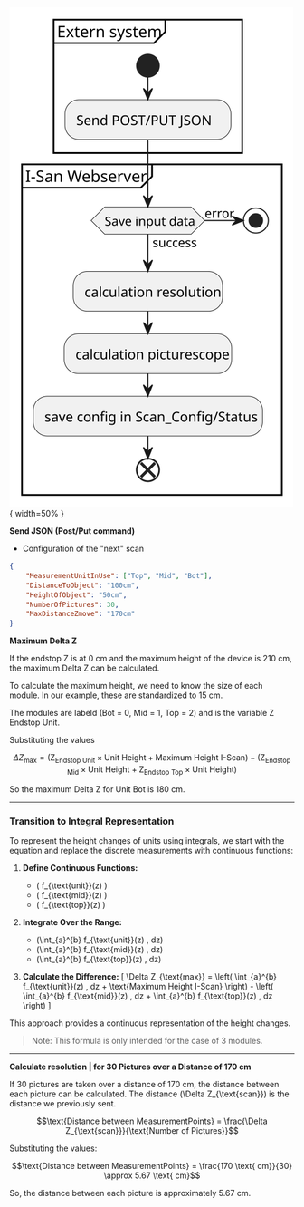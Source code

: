 ![Scan Configuration Diagram](https://raw.githubusercontent.com/Nr44suessauer/I-Scan/394e9c62a99091687f8dc8185e1e62f2290e5e6f/docs/diagram/FlowDiagrams_API_Webserver/Scan%20config.svg){ width=50% }


**Send JSON (Post/Put command)**
- Configuration of the "next" scan

```json
{
    "MeasurementUnitInUse": ["Top", "Mid", "Bot"],
    "DistanceToObject": "100cm",
    "HeightOfObject": "50cm",
    "NumberOfPictures": 30,
    "MaxDistanceZmove": "170cm"
}
```

**Maximum Delta Z**

If the endstop Z is at 0 cm and the maximum height of the device is 210 cm, the maximum Delta Z can be calculated.

To calculate the maximum height, we need to know the size of each module. In our example, these are standardized to 15 cm.

The modules are labeld (Bot = 0, Mid = 1, Top = 2) and is the variable Z Endstop Unit.

Substituting the values

```math
\Delta Z_{\text{max}} = (\text{Z}_{\text{Endstop Unit}} \times \text{Unit Height} + \text{Maximum Height I-Scan}) - (\text{Z}_{\text{Endstop Mid}} \times \text{Unit Height} + \text{Z}_{\text{Endstop Top}} \times \text{Unit Height})
```

So the maximum Delta Z for Unit Bot is 180 cm.

---

### Transition to Integral Representation

To represent the height changes of units using integrals, we start with the equation and replace the discrete measurements with continuous functions:

1. **Define Continuous Functions:**
   - \( f_{\text{unit}}(z) \)
   - \( f_{\text{mid}}(z) \)
   - \( f_{\text{top}}(z) \)

2. **Integrate Over the Range:**
   - \(\int_{a}^{b} f_{\text{unit}}(z) \, dz\)
   - \(\int_{a}^{b} f_{\text{mid}}(z) \, dz\)
   - \(\int_{a}^{b} f_{\text{top}}(z) \, dz\)

3. **Calculate the Difference:**
   \[
   \Delta Z_{\text{max}} = \left( \int_{a}^{b} f_{\text{unit}}(z) \, dz + \text{Maximum Height I-Scan} \right) - \left( \int_{a}^{b} f_{\text{mid}}(z) \, dz + \int_{a}^{b} f_{\text{top}}(z) \, dz \right)
   \]

This approach provides a continuous representation of the height changes.
> Note: This formula is only intended for the case of 3 modules.


---

**Calculate resolution | for 30 Pictures over a Distance of 170 cm**

If 30 pictures are taken over a distance of 170 cm, the distance between each picture can be calculated.
The distance \(\Delta Z_{\text{scan}}\) is the distance we previously sent.

```math
\text{Distance between MeasurementPoints} = \frac{\Delta Z_{\text{scan}}}{\text{Number of Pictures}}
```

Substituting the values:

```math
\text{Distance between MeasurementPoints} = \frac{170 \text{ cm}}{30} \approx 5.67 \text{ cm}
```

So, the distance between each picture is approximately 5.67 cm.



